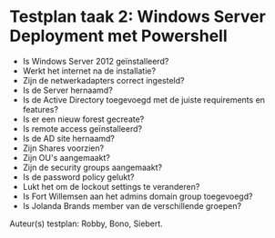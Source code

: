 # Testplan taak 2: Windows Server Deployment met Powershell

* Is Windows Server 2012 geïnstalleerd?
* Werkt het internet na de installatie?
* Zijn de netwerkadapters correct ingesteld?
* Is de Server hernaamd?
* Is de Active Directory toegevoegd met de juiste requirements en features?
* Is er een nieuw forest gecreate?
* Is remote access geïnstalleerd?
* Is de AD site hernaamd?
* Zijn Shares voorzien?
* Zijn OU's aangemaakt?
* Zijn de security groups aangemaakt?
* Is de password policy gelukt?
* Lukt het om de lockout settings te veranderen?
* Is Fort Willemsen aan het admins domain group toegevoegd?
* Is Jolanda Brands member van de verschillende groepen?


Auteur(s) testplan: Robby, Bono, Siebert.
